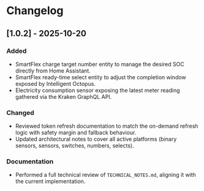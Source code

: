 # Changelog

## [1.0.2] - 2025-10-20

### Added
- SmartFlex charge target number entity to manage the desired SOC directly from Home Assistant.
- SmartFlex ready-time select entity to adjust the completion window exposed by Intelligent Octopus.
- Electricity consumption sensor exposing the latest meter reading gathered via the Kraken GraphQL API.

### Changed
- Reviewed token refresh documentation to match the on-demand refresh logic with safety margin and fallback behaviour.
- Updated architectural notes to cover all active platforms (binary sensors, sensors, switches, numbers, selects).

### Documentation
- Performed a full technical review of `TECHNICAL_NOTES.md`, aligning it with the current implementation.
